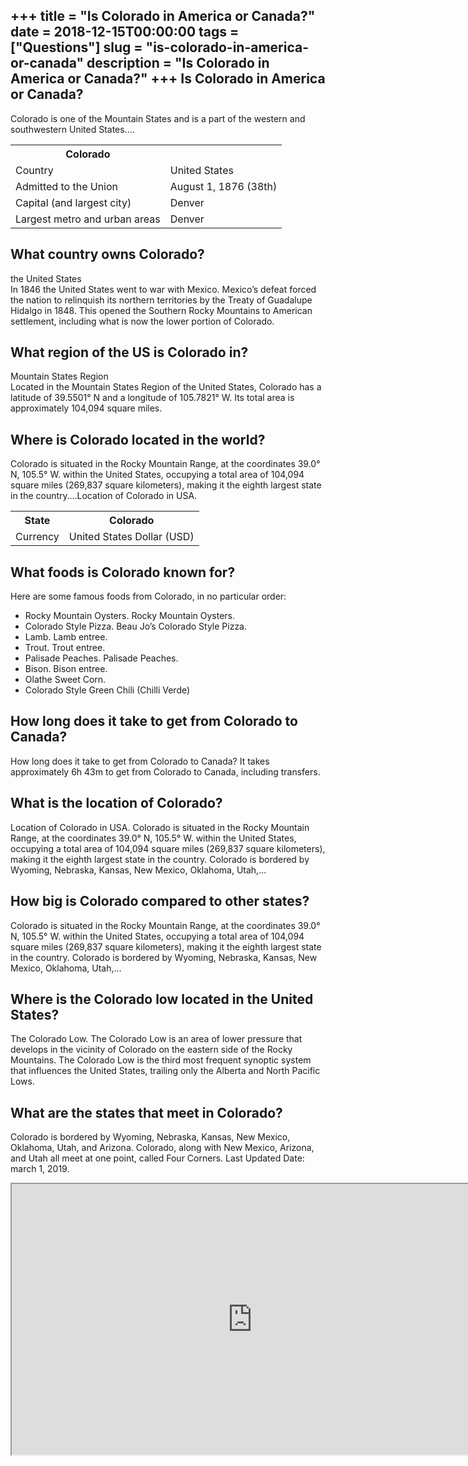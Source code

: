 +++
title = "Is Colorado in America or Canada?"
date = 2018-12-15T00:00:00
tags = ["Questions"]
slug = "is-colorado-in-america-or-canada"
description = "Is Colorado in America or Canada?"
+++
Is Colorado in America or Canada?
---------------------------------

Colorado is one of the Mountain States and is a part of the western and southwestern United States….

<table><tr><th>Colorado</th></tr><tr><td>Country</td><td>United States</td></tr><tr><td>Admitted to the Union</td><td>August 1, 1876 (38th)</td></tr><tr><td>Capital (and largest city)</td><td>Denver</td></tr><tr><td>Largest metro and urban areas</td><td>Denver</td></tr></table>

What country owns Colorado?
---------------------------

the United States  
In 1846 the United States went to war with Mexico. Mexico’s defeat forced the nation to relinquish its northern territories by the Treaty of Guadalupe Hidalgo in 1848. This opened the Southern Rocky Mountains to American settlement, including what is now the lower portion of Colorado.

What region of the US is Colorado in?
-------------------------------------

Mountain States Region  
Located in the Mountain States Region of the United States, Colorado has a latitude of 39.5501° N and a longitude of 105.7821° W. Its total area is approximately 104,094 square miles.

Where is Colorado located in the world?
---------------------------------------

Colorado is situated in the Rocky Mountain Range, at the coordinates 39.0° N, 105.5° W. within the United States, occupying a total area of 104,094 square miles (269,837 square kilometers), making it the eighth largest state in the country….Location of Colorado in USA.

<table><tr><th>State</th><th>Colorado</th></tr><tr><td>Currency</td><td>United States Dollar (USD)</td></tr></table>

What foods is Colorado known for?
---------------------------------

Here are some famous foods from Colorado, in no particular order:

- Rocky Mountain Oysters. Rocky Mountain Oysters.
- Colorado Style Pizza. Beau Jo’s Colorado Style Pizza.
- Lamb. Lamb entree.
- Trout. Trout entree.
- Palisade Peaches. Palisade Peaches.
- Bison. Bison entree.
- Olathe Sweet Corn.
- Colorado Style Green Chili (Chilli Verde)

How long does it take to get from Colorado to Canada?
-----------------------------------------------------

How long does it take to get from Colorado to Canada? It takes approximately 6h 43m to get from Colorado to Canada, including transfers.

What is the location of Colorado?
---------------------------------

Location of Colorado in USA. Colorado is situated in the Rocky Mountain Range, at the coordinates 39.0° N, 105.5° W. within the United States, occupying a total area of 104,094 square miles (269,837 square kilometers), making it the eighth largest state in the country. Colorado is bordered by Wyoming, Nebraska, Kansas, New Mexico, Oklahoma, Utah,…

How big is Colorado compared to other states?
---------------------------------------------

Colorado is situated in the Rocky Mountain Range, at the coordinates 39.0° N, 105.5° W. within the United States, occupying a total area of 104,094 square miles (269,837 square kilometers), making it the eighth largest state in the country. Colorado is bordered by Wyoming, Nebraska, Kansas, New Mexico, Oklahoma, Utah,…

Where is the Colorado low located in the United States?
-------------------------------------------------------

The Colorado Low. The Colorado Low is an area of lower pressure that develops in the vicinity of Colorado on the eastern side of the Rocky Mountains. The Colorado Low is the third most frequent synoptic system that influences the United States, trailing only the Alberta and North Pacific Lows.

What are the states that meet in Colorado?
------------------------------------------

Colorado is bordered by Wyoming, Nebraska, Kansas, New Mexico, Oklahoma, Utah, and Arizona. Colorado, along with New Mexico, Arizona, and Utah all meet at one point, called Four Corners. Last Updated Date: march 1, 2019.

<iframe allow="accelerometer; autoplay; clipboard-write; encrypted-media; gyroscope; picture-in-picture" allowfullscreen="" class="__youtube_prefs__  epyt-is-override  no-lazyload" data-no-lazy="1" data-origheight="433" data-origwidth="770" data-skipgform_ajax_framebjll="" height="433" id="_ytid_47935" loading="lazy" src="https://www.youtube.com/embed/GWsHVuYapb4?enablejsapi=1&autoplay=0&cc_load_policy=0&cc_lang_pref=&iv_load_policy=1&loop=0&modestbranding=0&rel=1&fs=1&playsinline=0&autohide=2&theme=dark&color=red&controls=1&" title="YouTube player" width="770"></iframe>